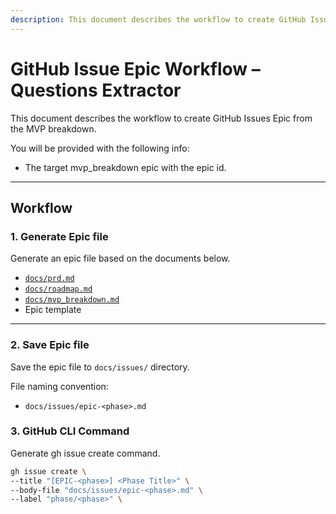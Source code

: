 ```yaml
---
description: This document describes the workflow to create GitHub Issues Epic from the MVP breakdown.
---
```


# GitHub Issue Epic Workflow – Questions Extractor

This document describes the workflow to create GitHub Issues Epic from the MVP breakdown.

You will be provided with the following info:

- The target mvp_breakdown epic with the epic id.

---

## Workflow

### 1. Generate Epic file

Generate an epic file based on the documents below.

- [`docs/prd.md`](../docs/prd.md)
- [`docs/roadmap.md`](../docs/roadmap.md)
- [`docs/mvp_breakdown.md`](../docs/mvp_breakdown.md)
- Epic template

---

### 2. Save Epic file

Save the epic file to `docs/issues/` directory.

File naming convention:

- `docs/issues/epic-<phase>.md`

### 3. GitHub CLI Command

Generate gh issue create command.

```bash
gh issue create \
--title "[EPIC-<phase>] <Phase Title>" \
--body-file "docs/issues/epic-<phase>.md" \
--label "phase/<phase>" \
```

